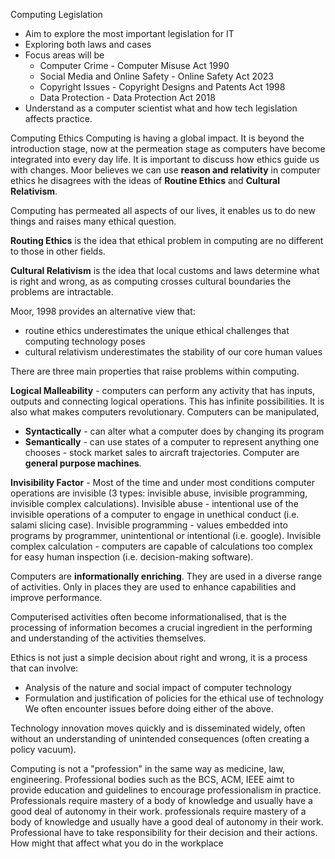 Computing Legislation
- Aim to explore the most important legislation for IT
- Exploring both laws and cases
- Focus areas will be
	- Computer Crime - Computer Misuse Act 1990
	- Social Media and Online Safety - Online Safety Act 2023
	- Copyright Issues - Copyright Designs and Patents Act 1998
	- Data Protection - Data Protection Act 2018
- Understand as a computer scientist what and how tech legislation affects practice.

Computing Ethics
Computing is having a global impact. It is beyond the introduction stage, now at the permeation stage as computers have become integrated into every day life. 
It is important to discuss how ethics guide us with changes. Moor believes we can use **reason and relativity** in computer ethics he disagrees with the ideas of **Routine Ethics** and **Cultural Relativism**.

Computing has permeated all aspects of our lives, it enables us to do new things and raises many ethical question.

**Routing Ethics** is the idea that ethical problem in computing are no different to those in other fields.

**Cultural Relativism** is the idea that local customs and laws determine what is right and wrong, as as computing crosses cultural boundaries the problems are intractable.

Moor, 1998 provides an alternative view that:
- routine ethics underestimates the unique ethical challenges that computing technology poses
- cultural relativism underestimates the stability of our core human values

There are three main properties that raise problems within computing.

**Logical Malleability** - computers can perform any activity that has inputs, outputs and connecting logical operations. This has infinite possibilities. It is also what makes computers revolutionary. Computers can be manipulated,
- **Syntactically** - can alter what a computer does by changing its program 
- **Semantically** - can use states of a computer to represent anything one chooses - stock market sales to aircraft trajectories.
Computer are **general purpose machines**.

**Invisibility Factor** - Most of the time and under most conditions computer operations are invisible (3 types: invisible abuse, invisible programming, invisible complex calculations). Invisible abuse - intentional use of the invisible operations of a computer to engage in unethical conduct (i.e. salami slicing case).
Invisible programming - values embedded into programs by programmer, unintentional or intentional (i.e. google).
Invisible complex calculation - computers are capable of calculations too complex for easy human inspection (i.e. decision-making software).

Computers are **informationally enriching**. They are used in a diverse range of activities. Only in places they are used to enhance capabilities and improve performance. 

Computerised activities often become informationalised, that is the processing of information becomes a crucial ingredient in the performing and understanding of the activities themselves. 

Ethics is not just a simple decision about right and wrong, it is a process that can involve:
- Analysis of the nature and social impact of computer technology
- Formulation and justification of policies for the ethical use of technology
We often encounter issues before doing either of the above.

Technology innovation moves quickly and is disseminated widely, often without an understanding of unintended consequences (often creating a policy vacuum).

Computing is not a "profession" in the same way as medicine, law, engineering. Professional bodies such as the BCS, ACM, IEEE aimt to provide education and guidelines to encourage professionalism in practice. Professionals require mastery of a body of knowledge and usually have a good deal of autonomy in their work. professionals require mastery of a body of knowledge and usually have a good deal of autonomy in their work. Professional have to take responsibility for their decision and their actions. How might that affect what you do in the workplace